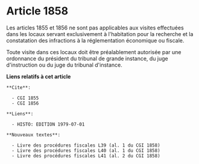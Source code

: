 # Article 1858

Les articles 1855 et 1856 ne sont pas applicables aux visites effectuées dans les locaux servant exclusivement à l'habitation
pour la recherche et la constatation des infractions à la réglementation économique ou fiscale.

Toute visite dans ces locaux doit être préalablement autorisée par une ordonnance du président du tribunal de grande
instance, du juge d'instruction ou du juge du tribunal d'instance.

**Liens relatifs à cet article**

	**Cite**:

	  - CGI 1855
	  - CGI 1856

	**Liens**:

	  - HISTO: EDITION 1979-07-01

	**Nouveaux textes**:

	  - Livre des procédures fiscales L39 (al. 1 du CGI 1858)
	  - Livre des procédures fiscales L40 (al. 1 du CGI 1858)
	  - Livre des procédures fiscales L41 (al. 2 du CGI 1858)
